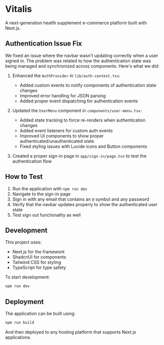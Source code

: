 # Vitalis

A next-generation health supplement e-commerce platform built with Next.js.

## Authentication Issue Fix

We fixed an issue where the navbar wasn't updating correctly when a user signed in. The problem was related to how the authentication state was being managed and synchronized across components. Here's what we did:

1. Enhanced the `AuthProvider` in `lib/auth-context.tsx`:

   - Added custom events to notify components of authentication state changes
   - Improved error handling for JSON parsing
   - Added proper event dispatching for authentication events

2. Updated the `UserMenu` component in `components/user-menu.tsx`:

   - Added state tracking to force re-renders when authentication changes
   - Added event listeners for custom auth events
   - Improved UI components to show proper authenticated/unauthenticated state
   - Fixed styling issues with Lucide icons and Button components

3. Created a proper sign-in page in `app/sign-in/page.tsx` to test the authentication flow

## How to Test

1. Run the application with `npm run dev`
2. Navigate to the sign-in page
3. Sign in with any email that contains an `@` symbol and any password
4. Verify that the navbar updates properly to show the authenticated user state
5. Test sign out functionality as well

## Development

This project uses:

- Next.js for the framework
- ShadcnUI for components
- Tailwind CSS for styling
- TypeScript for type safety

To start development:

```bash
npm run dev
```

## Deployment

The application can be built using:

```bash
npm run build
```

And then deployed to any hosting platform that supports Next.js applications.
